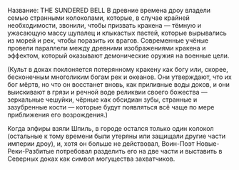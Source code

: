 Название: THE SUNDERED BELL
В древние времена дроу владели семью странными колоколами, которые, в случае крайней необходимости, звонили, чтобы призвать кракена — тёмную и ужасающую массу щупалец и клыкастых пастей, которые вырывались из морей и рек, чтобы поразить их врагов. Современные учёные провели параллели между древними изображениями кракена и эффектом, который оказывают демонические оружия на военные цели.

(Культ в доках поклоняется потерянному кракену как богу или, скорее, бесконечным многоликим богам рек и океанов. Они утверждают, что их бог мёртв, но что он восстанет вновь, как приливные воды доков, и они выискивают в грязи и речной воде реликвии своего божества — зеркальные чешуйки, чёрные как обсидиан зубы, странные и зазубренные кости — которые будут появляться всё чаще по мере приближения его возрождения.)

Когда элфиры взяли Шпиль, в городе остался только один колокол (остальные к тому времени были утеряны или защищали другие части империи дроу), и, хотя он больше не действовал, Воин-Поэт Новые-Реки-Разбитые потребовал разделить его на две части и выставить в Северных доках как символ могущества захватчиков.